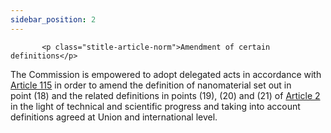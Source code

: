 ```yaml
---
sidebar_position: 2
---
```

           <p class="stitle-article-norm">Amendment of certain definitions</p>
   <p class="norm">The Commission is empowered to adopt delegated acts 
in accordance with <a href='../CHAPTER X/Article 115 - Exercise of the delegation'> Article 115</a> in order to amend the definition of 
nanomaterial set out in point&nbsp;(18) and the related definitions in 
points&nbsp;(19), (20) and (21) of <a href='../CHAPTER I/Article 2 - Definitions'> Article 2</a> in the light of 
technical and scientific progress and taking into account definitions 
agreed at Union and international level.</p>